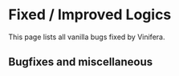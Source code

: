 # Fixed / Improved Logics

This page lists all vanilla bugs fixed by Vinifera.

## Bugfixes and miscellaneous


